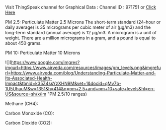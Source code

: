 Visit ThingSpeak channel for Graphical Data :
Channel ID : 971751 or <a href="https://thingspeak.com/channels/971751" rel="noopener nofollow" target="_blank" onclick="return Q.openUrl(this, 11837815);" class="external_link">Click Here</a>

PM 2.5: Perticulate Matter 2.5 Microns
	The short-term standard (24-hour or daily average) is 35 micrograms per cubic meter of air (µg/m3) and the long-term standard (annual average) is 12 µg/m3.
	A microgram is a unit of weight. There are a million micrograms in a gram, and a pound is equal to about 450 grams.


PM 10: Perticulate Matter 10 Microns

![](https://www.google.com/imgres?imgurl=https://www.airveda.com/resources/images/pm_levels.png&imgrefurl=https://www.airveda.com/blog/Understanding-Particulate-Matter-and-Its-Associated-Health-Impact&tbnid=k35Z4ssYzXHN9M&vet=1&docid=qMv7b-1U5UhauM&w=1351&h=414&q=pm+2.5+and+pm+10+safe+levels&hl=en-US&source=sh/x/im "PM 2.5/10 ranges)

Methane (CH4):


Carbon Monoxide (CO):


Carbon Dioxide (CO2):

